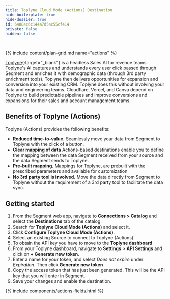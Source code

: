 ```yaml
---
title: Toplyne Cloud Mode (Actions) Destination
hide-boilerplate: true
hide-dossier: true
id: 6408ac6c144a7d5ac55cf414
private: false
hidden: false

---
```

{% include content/plan-grid.md name="actions" %}

[Toplyne](https://www.toplyne.io/){:target="_blank"} is a headless Sales AI for revenue teams. Toplyne's AI captures and understands every user click passed through Segment and enriches it with demographic data (through 3rd party enrichment tools). Toplyne then delivers opportunities for expansion and conversion into your existing CRM. Toplyne does this without involving your data and engineering teams. Cloudflare, Vercel, and Canva depend on Toplyne to build predictable pipelines and improve conversions and expansions for their sales and account management teams.

## Benefits of Toplyne (Actions)

Toplyne (Actions) provides the following benefits:

- **Reduced time-to-value.** Seamlessly move your data from Segment to Toplyne with the click of a button.
- **Clear mapping of data** Actions-based destinations enable you to define the mapping between the data Segment received from your source and the data Segment sends to Toplyne.
- **Pre-built mapping.** Mappings for Toplyne, are prebuilt with the prescribed parameters and available for customization
- **No 3rd party tool is involved.** Move the data directly from Segment to Toplyne without the requirement of a 3rd party tool to facilitate the data sync.


## Getting started

1. From the Segment web app, navigate to **Connections > Catalog** and select the **Destinations** tab of the catalog.
2. Search for **Toplyne Cloud Mode (Actions)** and select it.
3. Click **Configure Toplyne Cloud Mode (Actions)**.
4. Select an existing Source to connect to Toplyne (Actions).
5. To obtain the API key you have to move to the **Toplyne dashboard**
6. From your Toplyne dashboard, navigate to **Settings** > **API Settings** and click on **+ Generate new token**.
7. Enter a name for your token, and select *Does not expire* under _Expiration_. Then click **Generate new token**
8. Copy the access token that has just been generated. This will be the API key that you will enter in Segment.
9. Save your changes and enable the destination.



{% include components/actions-fields.html %}
